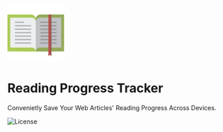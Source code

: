 ![Icon](images/prog_trkr128.png)  
# Reading Progress Tracker
Convenietly Save Your Web Articles' Reading Progress Across Devices.

![License](http://img.shields.io/:license-mit-blue.svg)
